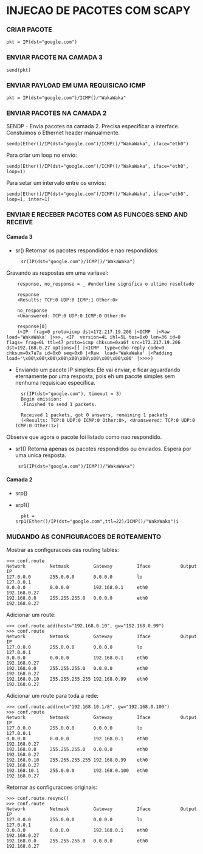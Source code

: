# INJECAO DE PACOTES COM SCAPY

<h3> CRIAR PACOTE </H3>

    pkt = IP(dst="google.com")

<h3> ENVIAR PACOTE NA CAMADA 3 </h3>
    
    send(pkt)

<h3> ENVIAR PAYLOAD EM UMA REQUISICAO ICMP </h3>

    pkt = IP(dst="google.com")/ICMP()/"WakaWaka"

<h3> ENVIAR PACOTES NA CAMADA 2 </h3> 

SENDP - Envia pacotes na camada 2. Precisa especificar a interface.
Constuimos o Ethernet header manualmente. 

    sendp(Ether()/IP(dst="google.com")/ICMP()/"WakaWaka", iface="eth0")

Para criar um loop no envio:

    sendp(Ether()/IP(dst="google.com")/ICMP()/"WakaWaka", iface="eth0", loop=1)
    
Para setar um intervalo entre os envios:
  
    sendp(Ether()/IP(dst="google.com")/ICMP()/"WakaWaka", iface="eth0", loop=1, inter=1)

<h3>ENVIAR E RECEBER PACOTES COM AS FUNCOES SEND AND RECEIVE</h3>

<h4> Camada 3 </h4>

- sr()
Retornar os pacotes respondidos e nao respondidos:
     
        sr(IP(dst="google.com")/ICMP()/"WakaWaka")

Gravando as respostas em uma variavel:

        response, no_response = _ #underline significa o ultimo resultado
        
        response
        <Results: TCP:0 UDP:0 ICMP:1 Other:0>
        
        no_response
        <Unanswered: TCP:0 UDP:0 ICMP:0 Other:0>
   
        response[0]
        (<IP  frag=0 proto=icmp dst=172.217.19.206 |<ICMP  |<Raw  load='WakaWaka' |>>>, <IP  version=4L ihl=5L tos=0x0 len=36 id=0 flags= frag=0L ttl=47 proto=icmp chksum=0xa6f src=172.217.19.206 dst=192.168.0.27 options=[] |<ICMP  type=echo-reply code=0 chksum=0x7a7a id=0x0 seq=0x0 |<Raw  load='WakaWaka' |<Padding  load='\x00\x00\x00\x00\x00\x00\x00\x00\x00\x00' |>>>>)

- Enviando um pacote IP simples:
Ele vai enviar, e ficar aguardando eternamente por uma resposta, pois eh um pacote simples sem nenhuma requisicao especifica. 

        sr(IP(dst="google.com"), timeout = 3)
        Begin emission:
        .Finished to send 1 packets.

        Received 1 packets, got 0 answers, remaining 1 packets
        (<Results: TCP:0 UDP:0 ICMP:0 Other:0>, <Unanswered: TCP:0 UDP:0 ICMP:0 Other:1>)

Observe que agora o pacote foi listado como nao respondido.  

- sr1() 
Retorna apenas os pacotes respondidos ou enviados. Espera por uma unica resposta.
    
       sr1(IP(dst="google.com")/ICMP()/"WakaWaka")

<h4> Camada 2 </h4>

- srp()

- srp1()

        pkt = srp1(Ether()/IP(dst="google.com",ttl=22)/ICMP()/"WakaWaka")i



<h3> MUDANDO AS CONFIGURACOES DE ROTEAMENTO </h3>

Mostrar as configuracoes das routing tables:

    >>> conf.route
    Network         Netmask         Gateway         Iface           Output IP
    127.0.0.0       255.0.0.0       0.0.0.0         lo              127.0.0.1      
    0.0.0.0         0.0.0.0         192.168.0.1     eth0            192.168.0.27   
    192.168.0.0     255.255.255.0   0.0.0.0         eth0            192.168.0.27   

Adicionar um route:

    >>> conf.route.add(host="192.168.0.10", gw="192.168.0.99")
    >>> conf.route
    Network         Netmask         Gateway         Iface           Output IP
    127.0.0.0       255.0.0.0       0.0.0.0         lo              127.0.0.1      
    0.0.0.0         0.0.0.0         192.168.0.1     eth0            192.168.0.27   
    192.168.0.0     255.255.255.0   0.0.0.0         eth0            192.168.0.27   
    192.168.0.10    255.255.255.255 192.168.0.99    eth0            192.168.0.27   

Adicionar um route para toda a rede:

    >>> conf.route.add(net="192.168.10.1/8", gw="192.168.0.100")
    >>> conf.route
    Network         Netmask         Gateway         Iface           Output IP
    127.0.0.0       255.0.0.0       0.0.0.0         lo              127.0.0.1      
    0.0.0.0         0.0.0.0         192.168.0.1     eth0            192.168.0.27   
    192.168.0.0     255.255.255.0   0.0.0.0         eth0            192.168.0.27   
    192.168.0.10    255.255.255.255 192.168.0.99    eth0            192.168.0.27   
    192.168.10.1    255.0.0.0       192.168.0.100   eth0            192.168.0.27

Retornar as configuracoes originais:

    >>> conf.route.resync()
    >>> conf.route
    Network         Netmask         Gateway         Iface           Output IP
    127.0.0.0       255.0.0.0       0.0.0.0         lo              127.0.0.1      
    0.0.0.0         0.0.0.0         192.168.0.1     eth0            192.168.0.27   
    192.168.0.0     255.255.255.0   0.0.0.0         eth0            192.168.0.27 
